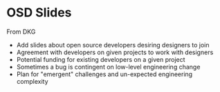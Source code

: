 # OSD Slides


From DKG
  
* Add slides about open source developers desiring designers to join
* Agreement with developers on given projects to work with designers
* Potential funding for existing developers on a given project
* Sometimes a bug is contingent on low-level engineering change
* Plan for "emergent" challenges and un-expected engineering complexity
